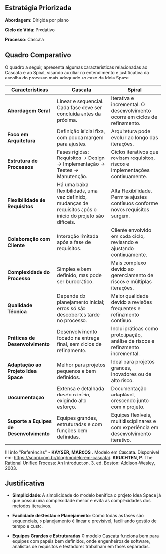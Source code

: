 ## Estratégia Priorizada

**Abordagem**: Dirigida por plano

**Ciclo de Vida**: Predativo

**Processo**: Cascata

## Quadro Comparativo

O quadro a seguir, apresenta algumas características relacionadas ao Cascata e ao Spiral, visando auxiliar no entendimento e justificativa da escolha do processo mais adequado ao caso da Ideia Space.

| **Características**                      | **Cascata**                                                                                                 | **Spiral**                                                                            |
| ---------------------------------------- | ----------------------------------------------------------------------------------------------------------- | ------------------------------------------------------------------------------------- |
| **Abordagem Geral**                      | Linear e sequencial. Cada fase deve ser concluída antes da próxima.                                         | Iterativa e incremental. O desenvolvimento ocorre em ciclos de refinamento.           |
| **Foco em Arquitetura**                  | Definição inicial fixa, com pouca margem para ajustes.                                                      | Arquitetura pode evoluir ao longo das iterações.                                      |
| **Estrutura de Processos**               | Fases rígidas: Requisitos → Design → Implementação → Testes → Manutenção.                                   | Ciclos iterativos que revisam requisitos, riscos e implementações continuamente.      |
| **Flexibilidade de Requisitos**          | Há uma baixa flexibilidade, uma vez definido, mudanças de requisitos após o inicio do projeto são difíceis. | Alta Flexibilidade. Permite ajustes contínuos conforme novos requisitos surgem.       |
| **Colaboração com Cliente**              | Interação limitada após a fase de requisitos.                                                               | Cliente envolvido em cada ciclo, revisando e ajustando continuamente.                 |
| **Complexidade do Processo**             | Simples e bem definido, mas pode ser burocrático.                                                           | Mais complexo devido ao gerenciamento de riscos e múltiplas iterações.                |
| **Qualidade Técnica**                    | Depende do planejamento inicial; erros só são descobertos tarde no processo.                                | Maior qualidade devido a revisões frequentes e refinamento contínuo.                  |
| **Práticas de Desenvolvimento**          | Desenvolvimento focado na entrega final, sem ciclos de refinamento.                                         | Inclui práticas como prototipação, análise de riscos e refinamento incremental.       |
| **Adaptação ao Projeto Idea Space**      | Melhor para projetos pequenos e bem definidos.                                                              | Ideal para projetos grandes, inovadores ou de alto risco.                             |
| **Documentação**                         | Extensa e detalhada desde o início, exigindo alto esforço.                                                  | Documentação adaptável, crescendo junto com o projeto.                                |
| **Suporte a Equipes de Desenvolvimento** | Equipes grandes, estruturadas e com funções bem definidas.                                                  | Equipes flexíveis, multidisciplinares e com experiência em desenvolvimento iterativo. |

!!! info "Referências" - **KAYSER, MARCOS** . Modelo em Cascata. Disponível em: <https://scopi.com.br/blog/modelo-em-cascata/>. **KRUCHTEN, P**. The Rational Unified Process: An Introduction. 3. ed. Boston: Addison-Wesley, 2003.

## Justificativa

- **Simplicidade**: A simplicidade do modelo benifica o projeto Idea Space já que possui uma complexidade menor e evita as complexidades dos metodos iterativos.

- **Facilidade de Gestão e Planejamento**: Como todas as fases são sequenciais, o planejamento é linear e previsível, facilitando gestão de tempo e custo.

- **Equipes Grandes e Estruturadas**
  O modelo Cascata funciona bem para equipes com papéis bem definidos, onde engenheiros de software, analistas de requisitos e testadores trabalham em fases separadas.
